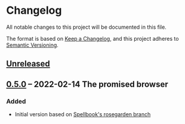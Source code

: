 # Changelog

All notable changes to this project will be documented in this file.

The format is based on [Keep a Changelog](https://keepachangelog.com/en/1.0.0/),
and this project adheres to [Semantic Versioning](https://semver.org/spec/v2.0.0.html).

## [Unreleased]

## [0.5.0] – 2022-02-14 The promised browser

### Added

* Initial version based on [Spellbook's rosegarden branch](https://github.com/peterhil/spellbook/commits/rosegarden)

[Unreleased]: https://github.com/peterhil/rosegarden/compare/v0.5.0...HEAD
[0.5.0]: https://github.com/peterhil/spellbook/releases/tag/v0.5.0
